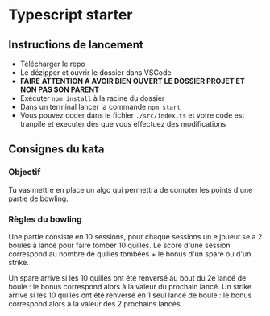 # Typescript starter

## Instructions de lancement 
  - Télécharger le repo 
  - Le dézipper et ouvrir le dossier dans VSCode 
  - __FAIRE ATTENTION A AVOIR BIEN OUVERT LE DOSSIER PROJET ET NON PAS SON PARENT__
  - Exécuter `npm install` à la racine du dossier
  - Dans un terminal lancer la commande `npm start`
  - Vous pouvez coder dans le fichier `./src/index.ts` et votre code est tranpile et executer dès que vous effectuez des modifications

## Consignes du kata

### Objectif
  Tu vas mettre en place un algo qui permettra de compter les points d'une partie de bowling.

### Règles du bowling
  Une partie consiste en 10 sessions, pour chaque sessions un.e joueur.se a 2 boules à lancé pour faire tomber 10 quilles. Le score d'une session correspond au nombre de quilles tombées + le bonus d'un spare ou d'un strike.

  Un spare arrive si les 10 quilles ont été renversé au bout du 2e lancé de boule : le bonus correspond alors à la valeur du prochain lancé.
  Un strike arrive si les 10 quilles ont été renversé en 1 seul lancé de boule : le bonus correspond alors à la valeur des 2 prochains lancés.

